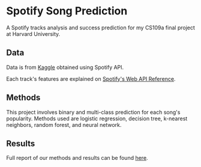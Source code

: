 # Spotify Song Prediction

A Spotify tracks analysis and success prediction for my CS109a final project at Harvard University.

## Data

Data is from [Kaggle](https://www.kaggle.com/datasets/zaheenhamidani/ultimate-spotify-tracks-db) obtained using Spotify API.

Each track's features are explained on [Spotify's Web API Reference](https://developer.spotify.com/documentation/web-api/reference/#/operations/get-audio-features).

## Methods

This project involves binary and multi-class prediction for each song's popularity. Methods used are logistic regression, decision tree, k-nearest neighbors, random forest, and neural network.

## Results

Full report of our methods and results can be found [here](https://github.com/amelialwx/Spotify-Prediction/blob/main/Report.pdf).

